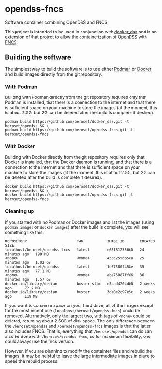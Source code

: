 # opendss-fncs
Software container combining OpenDSS and FNCS

This project is intended to be used in conjunction with [docker_dss](https://github.com/beroset/docker_dss) and is an extension of that project to allow the containerization of [OpenDSS](https://sourceforge.net/projects/electricdss/) with [FNCS](https://github.com/FNCS/fncs).  

## Building the software
The simplest way to build the software is to use either [Podman](https://podman.io/) or [Docker](https://www.docker.com/) and build images directly from the git repository.  

### With Podman
Building with Podman directly from the git repository requires only that Podman is installed, that there is a connection to the internet and that there is sufficient space on your machine to store the images (at the moment, this is about 2.5G, but 2G can be deleted after the build is complete if desired).

    podman build https://github.com/beroset/docker_dss.git -t beroset/opendss && \
    podman build https://github.com/beroset/opendss-fncs.git -t beroset/opendss-fncs

### With Docker
Building with Docker directly from the git repository requires only that Docker is installed, that the Docker daemon is running, and that there is a connection to the internet and that there is sufficient space on your machine to store the images (at the moment, this is about 2.5G, but 2G can be deleted after the build is complete if desired).

    docker build https://github.com/beroset/docker_dss.git -t beroset/opendss && \
    docker build https://github.com/beroset/opendss-fncs.git -t beroset/opendss-fncs

### Cleaning up
If you started with no Podman or Docker images and list the images (using `podman images` or `docker images`) after the build is complete, you will see something like this:

    REPOSITORY                       TAG           IMAGE ID       CREATED          SIZE
    localhost/beroset/opendss-fncs   latest        e65f81235660   24 minutes ago   198 MB
    <none>                           <none>        453d255d35ca   25 minutes ago   1.02 GB
    localhost/beroset/opendss        latest        1e87580f458e   35 minutes ago   77.1 MB
    <none>                           <none>        aba76087ffd6   36 minutes ago   1.57 GB
    docker.io/library/debian         buster-slim   e5aad4204d00   2 weeks ago      72.5 MB
    docker.io/library/debian         buster        3de0e2c97e5c   2 weeks ago      119 MB

If you want to conserve space on your hard drive, all of the images except for the most recent one (`localhost/beroset/opendss-fncs`) could be removed.  Alternatively, only the largest two, with tags of `<none>` could be deleted, returning about 2.5GB of disk space.  The only difference between the `/beroset/opendss` and `/beroset/opendss-fncs` images is that the latter also includes FNCS.  That is, everything that `/beroset/opendss` can do can also be done with `/beroset/opendss-fncs`, so for maximum flexibility, one could always use the fncs version.  

However, if you are planning to modify the containter files and rebuild the images, it may be helpful to leave the large intermediate images in place to speed the rebuild process.
